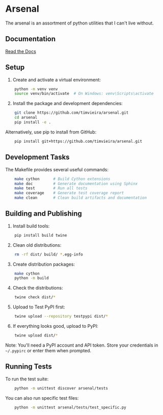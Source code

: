 # Arsenal

The arsenal is an assortment of python utilities that I can't live without.

## Documentation

[Read the Docs](https://python-arsenal.readthedocs.io/en/latest/)

## Setup

1. Create and activate a virtual environment:

```bash
    python -m venv venv
    source venv/bin/activate  # On Windows: venv\Scripts\activate
```

2. Install the package and development dependencies:

```bash
    git clone https://github.com/timvieira/arsenal.git
    cd arsenal
    pip install -e .
```

Alternatively, use pip to install from GitHub:

```bash
    pip install git+https://github.com/timvieira/arsenal.git
```

## Development Tasks

The Makefile provides several useful commands:

```bash
    make cython      # Build Cython extensions
    make doc         # Generate documentation using Sphinx
    make test        # Run all tests
    make coverage    # Generate test coverage report
    make clean       # Clean build artifacts and documentation
```

## Building and Publishing

1. Install build tools:
    
```bash
    pip install build twine
```

2. Clean old distributions:

```bash
    rm -rf dist/ build/ *.egg-info
```

3. Create distribution packages:

```bash
    make cython
    python -m build
```

4. Check the distributions:

```bash
    twine check dist/*
```

5. Upload to Test PyPI first:

```bash
    twine upload --repository testpypi dist/*
```

6. If everything looks good, upload to PyPI:

```bash
    twine upload dist/*
```

Note: You'll need a PyPI account and API token. Store your credentials in `~/.pypirc` or enter them when prompted.


## Running Tests

To run the test suite:

```bash
    python -m unittest discover arsenal/tests
```

You can also run specific test files:

```bash
    python -m unittest arsenal/tests/test_specific.py
```
